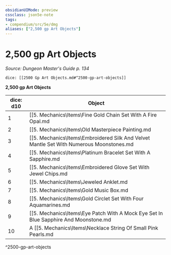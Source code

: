 ```yaml
---
obsidianUIMode: preview
cssclass: json5e-note
tags:
- compendium/src/5e/dmg
aliases: ["2,500 gp Art Objects"]
---
```

# 2,500 gp Art Objects
*Source: Dungeon Master's Guide p. 134* 

`dice: [[2500 Gp Art Objects.md#^2500-gp-art-objects]]`

**2,500 gp Art Objects**

| dice: d10 | Object |
|-----------|--------|
| 1 | [[5. Mechanics\Items\Fine Gold Chain Set With A Fire Opal.md|Fine gold chain set with a fire opal]] |
| 2 | [[5. Mechanics\Items\Old Masterpiece Painting.md|Old masterpiece painting]] |
| 3 | [[5. Mechanics\Items\Embroidered Silk And Velvet Mantle Set With Numerous Moonstones.md|Embroidered silk and velvet mantle set with numerous moonstones]] |
| 4 | [[5. Mechanics\Items\Platinum Bracelet Set With A Sapphire.md|Platinum bracelet set with a sapphire]] |
| 5 | [[5. Mechanics\Items\Embroidered Glove Set With Jewel Chips.md|Embroidered glove set with jewel chips]] |
| 6 | [[5. Mechanics\Items\Jeweled Anklet.md|Jeweled anklet]] |
| 7 | [[5. Mechanics\Items\Gold Music Box.md|Gold music box]] |
| 8 | [[5. Mechanics\Items\Gold Circlet Set With Four Aquamarines.md|Gold circlet set with four aquamarines]] |
| 9 | [[5. Mechanics\Items\Eye Patch With A Mock Eye Set In Blue Sapphire And Moonstone.md|Eye patch with a mock eye set in blue sapphire and moonstone]] |
| 10 | A [[5. Mechanics\Items\Necklace String Of Small Pink Pearls.md|necklace string of small pink pearls]] |
^2500-gp-art-objects